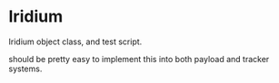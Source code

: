 # Iridium

Iridium object class, and test script.

should be pretty easy to implement this into both payload and tracker systems.

